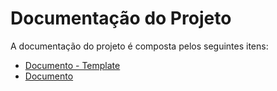 # Documentação do Projeto

A documentação do projeto é composta pelos seguintes itens:
  - [Documento - Template](https://github.com/lizzpn/Snakegame/blob/main/docs/Trabalho%20PDS%202.docx)
  - [Documento ](https://github.com/lizzpn/Snakegame/blob/main/docs/Trabalho%20PDS%202.pdf)
